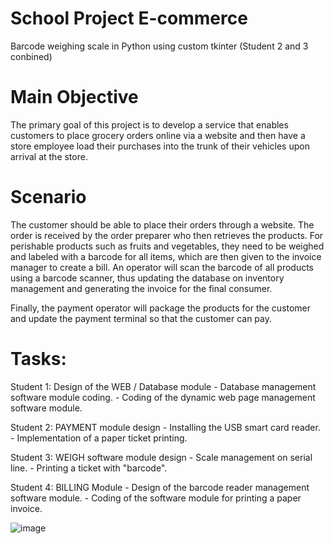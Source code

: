 # School Project E-commerce
Barcode weighing scale in Python using custom tkinter (Student 2 and 3 conbined)

# Main Objective
The primary goal of this project is to develop a service that enables customers to place grocery orders online via a website and then have a store employee load their purchases into the trunk of their vehicles upon arrival at the store. 

# Scenario
The customer should be able to place their orders through a website. The order is received by the order preparer who then retrieves the products. For perishable products such as fruits and vegetables, they need to be weighed and labeled with a barcode for all items, which are then given to the invoice manager to create a bill. An operator will scan the barcode of all products using a barcode scanner, thus updating the database on inventory management and generating the invoice for the final consumer.

Finally, the payment operator will package the products for the customer and update the payment terminal so that the customer can pay.

# Tasks:
Student 1: Design of the WEB / Database module
    - Database management software module coding.
    - Coding of the dynamic web page management software module.
    
Student 2: PAYMENT module design
    - Installing the USB smart card reader.
    - Implementation of a paper ticket printing.
              
Student 3: WEIGH software module design
    - Scale management on serial line.
    - Printing a ticket with "barcode".
    
Student 4: BILLING Module
    - Design of the barcode reader management software module.
    - Coding of the software module for printing a paper invoice.    

![image](https://user-images.githubusercontent.com/51377697/226215151-4cf83bd5-3ea9-4b44-abc5-f20e182b3582.png)
